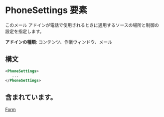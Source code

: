 # <a name="phonesettings-element"></a>PhoneSettings 要素

このメール アドインが電話で使用されるときに適用するソースの場所と制御の設定を指定します。

**アドインの種類:** コンテンツ、作業ウィンドウ、メール

## <a name="syntax"></a>構文

```XML
<PhoneSettings>
   ...
</PhoneSettings>
```

## <a name="contained-in"></a>含まれています。

[Form](form.md)

